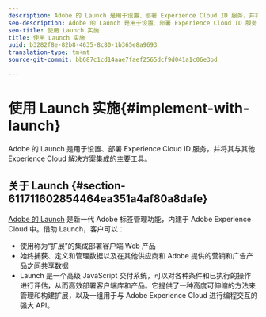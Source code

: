 ```yaml
---
description: Adobe 的 Launch 是用于设置、部署 Experience Cloud ID 服务，并将其与其他 Experience Cloud 解决方案集成的主要工具。
seo-description: Adobe 的 Launch 是用于设置、部署 Experience Cloud ID 服务，并将其与其他 Experience Cloud 解决方案集成的主要工具。
seo-title: 使用 Launch 实施
title: 使用 Launch 实施
uuid: b3282f8e-82b8-4635-8c80-1b365e8a9693
translation-type: tm+mt
source-git-commit: bb687c1cd14aae7faef2565dcf9d041a1c06e3bd

---
```



# 使用 Launch 实施{#implement-with-launch}

Adobe 的 Launch 是用于设置、部署 Experience Cloud ID 服务，并将其与其他 Experience Cloud 解决方案集成的主要工具。

## 关于 Launch {#section-611711602854464ea351a4af80a8dafe}

[Adobe 的 Launch](https://docs.adobelaunch.com/) 是新一代 Adobe 标签管理功能，内建于 Adobe Experience Cloud 中。借助 Launch，客户可以：

* 使用称为“扩展”的集成部署客户端 Web 产品
* 始终捕获、定义和管理数据以及在其他供应商和 Adobe 提供的营销和广告产品之间共享数据
* Launch 是一个高级 JavaScript 交付系统，可以对各种条件和已执行的操作进行评估，从而高效部署客户端库和产品。它提供了一种高度可伸缩的方法来管理和构建扩展，以及一组用于与 Adobe Experience Cloud 进行编程交互的强大 API。

